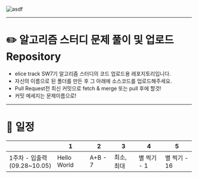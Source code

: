 ![asdf](https://github.com/ChoiYeoJin/Algorithm-Study/assets/17807025/de699c30-7dc9-4491-aba6-96c14a5db31a)
***

# ✏️ 알고리즘 스터디 문제 풀이 및 업로드 Repository
- elice track SW7기 알고리즘 스터디의 코드 업로드용 레포지토리입니다.
- 자신의 이름으로 된 폴더를 만든 후 그 아래에 소스코드를 업로드해주세요.
- Pull Request전 최신 커밋으로 fetch & merge 또는 pull 후에 할것!
- 커밋 메세지는 문제이름으로!
***
# 📅 일정
||1|2|3|4|5|
|-|-|-|-|-|-|
|1주차 - 입출력 <br> (09.28~10.05)|Hello World  |A+B - 7  |최소, 최대  | 별 찍기 - 1 | 별 찍기 - 16 |
